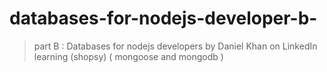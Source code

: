# databases-for-nodejs-developer-b-
> part B : Databases for nodejs developers by Daniel Khan on LinkedIn learning (shopsy)
> ( mongoose and mongodb )


